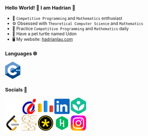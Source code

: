 ### Hello World! 👋 I am Hadrian 🐢
- 🧠 ```Competitive Programming``` and ```Mathematics``` enthusiast
- ⚙️ Obsessed with ```Theoretical Computer Science``` and ```Mathematics```
- 🌱 Practice ```Competitive Programming``` and ```Mathematics``` daily
- 🐢 Have a pet turtle named Udon
- 🖥️ My website: [hadrianlau.com](https://udontur.github.io)
### Languages 🌐
[<img width="50px" src="languages/cpp.png"/>](https://www.stroustrup.com/)
### Socials 🤝
[<img width="50px" src="socials/github.png"/>](https://github.com/udontur)
[<img width="50px" src="socials/hkoj.png"/>](https://judge.hkoi.org/user/wy_hadrianlau)
[<img width="50px" src="socials/codeforces.png"/>](https://codeforces.com/profile/Lau_Needs_A)
[<img width="50px" src="socials/linkedin.png"/>](https://www.linkedin.com/in/hadrianlaucs/)
[<img width="50px" src="socials/khan.png"/>](https://www.khanacademy.org/profile/udontur)
<br>
[<img width="50px" src="socials/leetcode.png"/>](https://leetcode.com/udontur/)
[<img width="50px" src="socials/cses.png"/>](https://cses.fi/user/216220)
[<img width="50px" src="socials/dmoj.png"/>](https://dmoj.ca/user/udontur)
[<img width="50px" src="socials/hackerrank.png"/>](https://www.hackerrank.com/profile/udontur)
[<img width="50px" src="socials/instagram.png"/>](https://www.instagram.com/udon.tur/)
